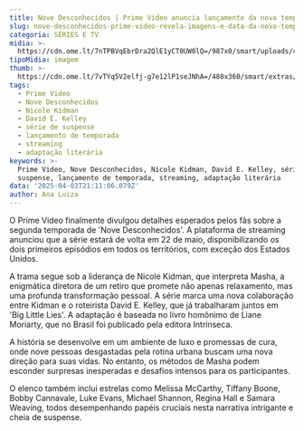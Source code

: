 ```yaml
---
title: Nove Desconhecidos | Prime Video anuncia lançamento da nova temporada
slug: nove-desconhecidos-prime-video-revela-imagens-e-data-da-nova-temporada
categoria: SÉRIES E TV
midia: >-
  https://cdn.ome.lt/7nTPBVqEbrDra2QlE1yCT0UW0lQ=/987x0/smart/uploads/conteudo/fotos/02_XCoyKTe.jpg
tipoMidia: imagem
thumb: >-
  https://cdn.ome.lt/7vTYq5V2elfj-g7e12lP1seJNhA=/480x360/smart/extras/conteudos/Captura_de_tela_2025-04-03_165958.png
tags:
  - Prime Video
  - Nove Desconhecidos
  - Nicole Kidman
  - David E. Kelley
  - série de suspense
  - lançamento de temporada
  - streaming
  - adaptação literária
keywords: >-
  Prime Video, Nove Desconhecidos, Nicole Kidman, David E. Kelley, série de
  suspense, lançamento de temporada, streaming, adaptação literária
data: '2025-04-03T21:11:06.079Z'
author: Ana Luiza
---
```


O Prime Video finalmente divulgou detalhes esperados pelos fãs sobre a segunda temporada de 'Nove Desconhecidos'. A plataforma de streaming anunciou que a série estará de volta em 22 de maio, disponibilizando os dois primeiros episódios em todos os territórios, com exceção dos Estados Unidos.

A trama segue sob a liderança de Nicole Kidman, que interpreta Masha, a enigmática diretora de um retiro que promete não apenas relaxamento, mas uma profunda transformação pessoal. A série marca uma nova colaboração entre Kidman e o roteirista David E. Kelley, que já trabalharam juntos em 'Big Little Lies'. A adaptação é baseada no livro homônimo de Liane Moriarty, que no Brasil foi publicado pela editora Intrínseca.

A história se desenvolve em um ambiente de luxo e promessas de cura, onde nove pessoas desgastadas pela rotina urbana buscam uma nova direção para suas vidas. No entanto, os métodos de Masha podem esconder surpresas inesperadas e desafios intensos para os participantes.

O elenco também inclui estrelas como Melissa McCarthy, Tiffany Boone, Bobby Cannavale, Luke Evans, Michael Shannon, Regina Hall e Samara Weaving, todos desempenhando papéis cruciais nesta narrativa intrigante e cheia de suspense.
